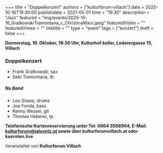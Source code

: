+++
title = "Doppelkonzert"
authors = ["kulturforum-villach"]
date = 2025-10-16T19:30:00
publishdate = 2021-05-01
time = "19:30"
description = "Jazz"
featured = "img/events/2025-10-16_GratkowskiTramontana_c_ChristinaMarx.jpeg"
featuredVideo = ""
featuredVimeo = ""
linktitle = ""
type = "event"
tags = ["konzert"]
draft = false
+++

**Donnerstag, 16. Oktober, 19:30 Uhr, Kulturhof:keller, Lederergasse 15, Villach**

### Doppelkonzert

- Frank Gratkowski, sax
- Sebi Tramontana, tb

##### Nu Band

- Lou Grassi, drums
- Joe Fonda, bass
- Kenny Wessel, git
- Thomas Heberer, tp


**Telefonische Kartenreservierung unter Tel: 0664 3568904, E-Mail: kulturforum@jalovetz.at sowie über kulturforumvillach.at oder kaernten.live**

Veranstaltet von **Kulturforum Villach**

